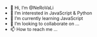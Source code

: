 - 👋 Hi, I’m @NeRoVaLi
- 👀 I’m interested in JavaScript & Python
- 🌱 I’m currently learning JavaScript
- 💞️ I’m looking to collaborate on ...
- 📫 How to reach me ...

<!---
NeRoVaLi/NeRoVaLi is a ✨ special ✨ repository because its `README.md` (this file) appears on your GitHub profile.
You can click the Preview link to take a look at your changes.
--->

